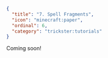 ```json
{
  "title": "7. Spell Fragments",
  "icon": "minecraft:paper",
  "ordinal": 6,
  "category": "trickster:tutorials"
}
```

Coming soon!
